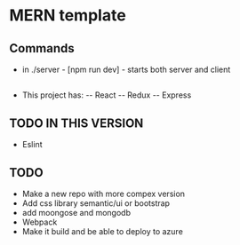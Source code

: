 # MERN template

## Commands
- in ./server - [npm run dev] - starts both server and client

##
- This project has:
-- React
-- Redux
-- Express

## TODO IN THIS VERSION
- Eslint

## TODO
- Make a new repo with more compex version
- Add css library semantic/ui or bootstrap
- add moongose and mongodb
- Webpack
- Make it build and be able to deploy to azure